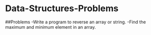 # Data-Structures-Problems
##Problems
-Write a program to reverse an array or string.
-Find the maximum and minimum element in an array.
   
